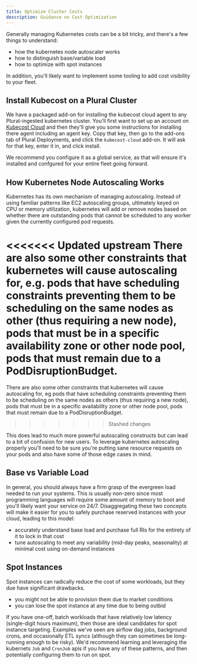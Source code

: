 ```yaml
---
title: Optimize Cluster Costs
description: Guidance on Cost Optimization
---
```


Generally managing Kubernetes costs can be a bit tricky, and there's a few things to understand:

- how the kubernetes node autoscaler works
- how to distinguish base/variable load
- how to optimize with spot instances

In addition, you'll likely want to implement some tooling to add cost visibility to your fleet.

## Install Kubecost on a Plural Cluster

We have a packaged add-on for installing the kubecost cloud agent to any Plural-ingested kubernetes cluster. You'll first want to set up an account on [Kubecost Cloud](https://www.kubecost.com/products/kubecost-cloud/) and then they'll give you some instructions for installing there agent including an agent key. Copy that key, then go to the add-ons tab of Plural Deployments, and click the `kubecost-cloud` add-on. It will ask for that key, enter it in, and click install.

We recommend you configure it as a global service, as that will ensure it's installed and confgured for your entire fleet going forward.

## How Kubernetes Node Autoscaling Works

Kubernetes has its own mechanism of managing autoscaling. Instead of using familiar patterns like EC2 autoscaling groups, ultimately keyed on CPU or memory utilization, kubernetes will add or remove nodes based on whether there are outstanding pods that cannot be scheduled to any worker given the currently configured pod requests.

<<<<<<< Updated upstream
There are also some other constraints that kubernetes will cause autoscaling for, e.g. pods that have scheduling constraints preventing them to be scheduling on the same nodes as other (thus requiring a new node), pods that must be in a specific availability zone or other node pool, pods that must remain due to a PodDisruptionBudget.
=======
There are also some other constraints that kubernetes will cause autoscaling for, eg pods that have scheduling constraints preventing them to be scheduling on the same nodes as others (thus requiring a new node), pods that must be in a specific availability zone or other node pool, pods that must remain due to a PodDisruptionBudget.

> > > > > > > Stashed changes

This does lead to much more powerful autoscaling constructs but can lead to a bit of confusion for new users. To leverage kubernetes autoscaling properly you'll need to be sure you're putting sane resource requests on your pods and also have some of those edge cases in mind.

## Base vs Variable Load

In general, you should always have a firm grasp of the evergreen load needed to run your systems. This is usually non-zero since most programming languages will require some amount of memory to boot and you'll likely want your service on 24/7. Disaggregating these two concepts will make it easier for you to safely purchase reserved instances with your cloud, leading to this model:

- accurately understand base load and purchase full RIs for the entirety of it to lock in that cost
- tune autoscaling to meet any variability (mid-day peaks, seasonality) at minimal cost using on-demand instances

## Spot Instances

Spot instances can radically reduce the cost of some workloads, but they due have significant drawbacks.

- you might not be able to provision them due to market conditions
- you can lose the spot instance at any time due to being outbid

If you have one-off, batch workloads that have relatively low latency (single-digit hours maximum), then those are ideal candidates for spot instance targeting. Examples we've seen are airflow dag jobs, background crons, and occasionally ETL syncs (although they can sometimes be long-running enough to be risky). We'd recommend learning and leveraging the kubernets `Job` and `CronJob` apis if you have any of these patterns, and then potentially configuring them to run on spot.
